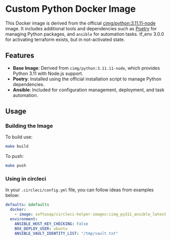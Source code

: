 # Custom Python Docker Image

This Docker image is derived from the official [cimg/python:3.11.11-node](https://hub.docker.com/r/cimg/python/) image. 
It includes additional tools and dependencies such as [Poetry](https://python-poetry.org/) for managing Python packages, and `ansible` for automation tasks.
tf_env 3.0.0 for activating terraform exists, but in not-activated state.

## Features

- **Base Image**: Derived from `cimg/python:3.11.11-node`, which provides Python 3.11 with Node.js support.
- **Poetry**: Installed using the official installation script to manage Python dependencies.
- **Ansible**: Included for configuration management, deployment, and task automation.

## Usage

### Building the Image

To build use:

```sh
make build
```

To push:

```sh
make push
```

### Using in circleci

In your `.circleci/config.yml` file, you can follow ideas from examples below:

```yaml
defaults: &defaults
  docker:
    - image: softasap/circleci-helper-images:cimg_py311_ansible_latest
  environment:
    ANSIBLE_HOST_KEY_CHECKING: False
    BOX_DEPLOY_USER: ubuntu
    ANSIBLE_VAULT_IDENTITY_LIST: "/tmp/vault.txt"
```
